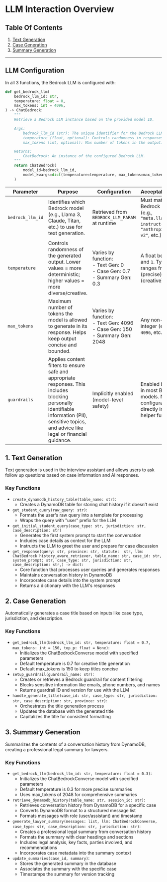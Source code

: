 # LLM Interaction Overview

## Table Of Contents
1. [Text Generation](#1-text-generation)
2. [Case Generation](#2-case-generation)
3. [Summary Generation](#3-summary-generation)

---

## LLM Configuration
In all 3 functions, the Bedrock LLM is configured with:

```python
def get_bedrock_llm(
    bedrock_llm_id: str,
    temperature: float = 0,
    max_tokens: int = 4096,
) -> ChatBedrock:
    """
    Retrieve a Bedrock LLM instance based on the provided model ID.

    Args:
        bedrock_llm_id (str): The unique identifier for the Bedrock LLM model.
        temperature (float, optional): Controls randomness in responses. Defaults to 0.
        max_tokens (int, optional): Max number of tokens in the output. Defaults to 4096.

    Returns:
        ChatBedrock: An instance of the configured Bedrock LLM.
    """
    return ChatBedrock(
        model_id=bedrock_llm_id,
        model_kwargs=dict(temperature=temperature, max_tokens=max_tokens),
    )
```

| Parameter        | Purpose                                                                                                                                                                                                                              | Configuration                                         | Acceptable Values                                                                                          | Location                                                         |
|------------------|--------------------------------------------------------------------------------------------------------------------------------------------------------------------------------------------------------------------------------------|-------------------------------------------------------|------------------------------------------------------------------------------------------------------------|------------------------------------------------------------------|
| `bedrock_llm_id` | Identifies which Bedrock model (e.g., Llama 3, Claude, Titan, etc.) to use for text generation.                                                                                                                                      | Retrieved from `BEDROCK_LLM_PARAM` at runtime         | Must match a valid Bedrock model ID (e.g., `"meta.llama3-70b-instruct-v1"`, `"anthropic.claude-v2"`, etc.) | All three Lambda functions (`get_bedrock_llm()`) |
| `temperature`     | Controls randomness of the generated output. Lower values = more deterministic; higher values = more diverse/creative.                                                                                                              | Varies by function:<br>- Text Gen: 0<br>- Case Gen: 0.7<br>- Summary Gen: 0.3                                                 | A float between `0` and `1`. Typically ranges from `0.0` (precise) to `1.0` (creative).                     | All three Lambda functions (`get_bedrock_llm()`) |
| `max_tokens`      | Maximum number of tokens the model is allowed to generate in its response. Helps keep output concise and bounded.                                                                                                                   | Varies by function:<br>- Text Gen: 4096<br>- Case Gen: 150<br>- Summary Gen: 2048                                                 | Any non-negative integer (e.g., `1`, `50`, `4096`, etc.).                                                  | All three Lambda functions (`get_bedrock_llm()`) |
| `guardrails`      | Applies content filters to ensure safe and appropriate responses. This includes blocking personally identifiable information (PII), sensitive topics, and advice like legal or financial guidance.                                  | Implicitly enabled (model-level safety)               | Enabled by default in most Bedrock models. Not configurable directly in the helper function.               | Enforced at the model level — not explicitly set in code         |


## 1. Text Generation

Text generation is used in the interview assistant and allows users to ask follow up questions based on case information and AI responses. 

### Key Functions
- `create_dynamodb_history_table(table_name: str)`:
    - Creates a DynamoDB table for storing chat history if it doesn't exist
- `get_student_query(raw_query: str)`:
    - Formats the user's raw query into a template for processing
    - Wraps the query with "user" prefix for the LLM
- `get_initial_student_query(case_type: str, jurisdiction: str, case_description: str)`
    - Generates the first system prompt to start the conversation
    - Includes case details as context for the LLM
    - Instructs the LLM to greet the user and prepare for case discussion
- `get_response(query: str, province: str, statute:  str, llm: ChatBedrock history_aware_retriever, table_name: str, case_id: str, system_prompt: str, case_type: str, jurisdiction: str, case_description: str,) -> dict:`
    - Core function that processes user queries and generates responses
    - Maintains conversation history in DynamoDB
    - Incorporates case details into the system prompt
    - Returns a dictionary with the LLM's responses

## 2. Case Generation

Automatically generates a case title based on inputs like case type, jurisdiction, and description.

### Key Functions
- `get_bedrock_llm(bedrock_llm_id: str, temperature: float = 0.7, max_tokens: int = 150, top_p: float = None)`:
    - Initializes the ChatBedrockConverse model with specified parameters
    - Default temperature is 0.7 for creative title generation
    - Default max_tokens is 150 to keep titles concise
- `setup_guardrail(guardrail_name: str)`:
    - Creates or retrieves a Bedrock guardrail for content filtering
    - Blocks sensitive information like emails, phone numbers, and names
    - Returns guardrail ID and version for use with the LLM
- `handle_generate_title(case_id: str, case_type: str, jurisdiction: str, case_description: str, province: str)`:
    - Orchestrates the title generation process
    - Updates the database with the generated title
    - Capitalizes the title for consistent formatting


## 3. Summary Generation

Summarizes the contents of a conversation history from DynamoDB, creating a professional legal summary for lawyers.

### Key Functions
- `get_bedrock_llm(bedrock_llm_id: str, temperature: float = 0.3)`:
    - Initializes the ChatBedrockConverse model with specified parameters
    - Default temperature is 0.3 for more precise summaries
    - Uses max_tokens of 2048 for comprehensive summaries
- `retrieve_dynamodb_history(table_name: str, session_id: str)`:
    - Retrieves conversation history from DynamoDB for a specific case
    - Converts DynamoDB format to a structured message list
    - Formats messages with role (user/assistant) and timestamp
- `generate_lawyer_summary(messages: list, llm: ChatBedrockConverse, case_type: str, case_description: str, jurisdiction: str)`:
    - Creates a professional legal summary from conversation history
    - Formats the summary with clear headings and sections
    - Includes legal analysis, key facts, parties involved, and recommendations
    - Incorporates case metadata into the summary context
- `update_summaries(case_id, summary)`:
    - Stores the generated summary in the database
    - Associates the summary with the specific case
    - Timestamps the summary for version tracking

